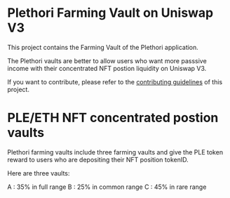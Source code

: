 # Plethori  Farming Vault on Uniswap V3

This project contains the Farming Vault of the Plethori application. 

The Plethori vaults are better to allow users who want more passsive income with their concentrated NFT postion liquidity on Uniswap V3.

If you want to contribute, please refer to the [contributing guidelines](./CONTRIBUTING.md) of this project.

# PLE/ETH NFT concentrated postion vaults

Plethori farming vaults include three farming vaults and give the PLE token reward to users who are depositing their NFT position tokenID.

Here are three vaults:

A : 35% in full range
B : 25% in common range
C : 45% in rare range
